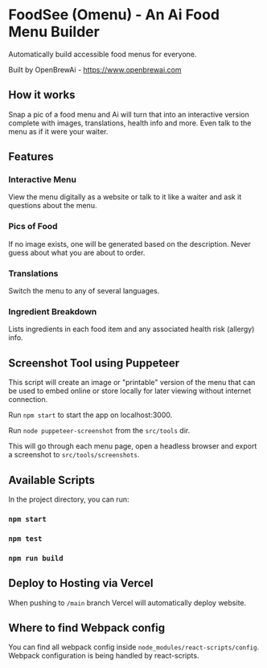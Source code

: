 # FoodSee (Omenu) - An Ai Food Menu Builder

Automatically build accessible food menus for everyone.

Built by OpenBrewAi - https://www.openbrewai.com

## How it works

Snap a pic of a food menu and Ai will turn that into an interactive version complete with images, translations, health info and more. Even talk to the menu as if it were your waiter.

## Features

### Interactive Menu

View the menu digitally as a website or talk to it like a waiter and ask it questions about the menu.

### Pics of Food

If no image exists, one will be generated based on the description. Never guess about what you are about to order.

### Translations

Switch the menu to any of several languages.

### Ingredient Breakdown

Lists ingredients in each food item and any associated health risk (allergy) info.

## Screenshot Tool using Puppeteer

This script will create an image or "printable" version of the menu that can be used to embed online or store locally for later viewing without internet connection.

Run `npm start` to start the app on localhost:3000.

Run `node puppeteer-screenshot` from the `src/tools` dir.

This will go through each menu page, open a headless browser and export a screenshot to `src/tools/screenshots`.

## Available Scripts

In the project directory, you can run:

### `npm start`

### `npm test`

### `npm run build`

## Deploy to Hosting via Vercel

When pushing to `/main` branch Vercel will automatically deploy website.

## Where to find Webpack config

You can find all webpack config inside `node_modules/react-scripts/config`. Webpack configuration is being handled by react-scripts.
